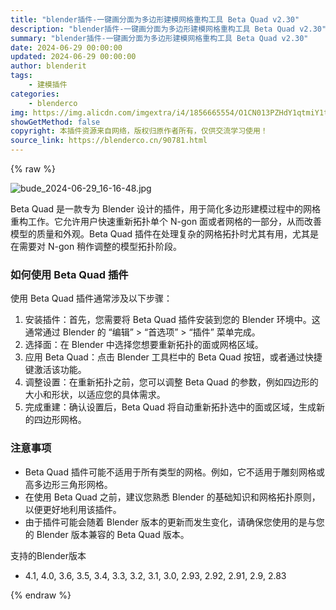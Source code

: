 ```yaml
---
title: "blender插件-一键画分面为多边形建模网格重构工具 Beta Quad v2.30"
description: "blender插件-一键画分面为多边形建模网格重构工具 Beta Quad v2.30"
summary: "blender插件-一键画分面为多边形建模网格重构工具 Beta Quad v2.30"
date: 2024-06-29 00:00:00
updated: 2024-06-29 00:00:00
author: blenderit
tags: 
    - 建模插件
categories:
    - blenderco
img: https://img.alicdn.com/imgextra/i4/1856665554/O1CN013PZHdY1qtmiY1tP7e_!!1856665554.jpg
showGetMethod: false
copyright: 本插件资源来自网络，版权归原作者所有，仅供交流学习使用！
source_link: https://blenderco.cn/90781.html
---
```


{% raw %}
<p><img src="https://img.alicdn.com/imgextra/i4/1856665554/O1CN013PZHdY1qtmiY1tP7e_!!1856665554.jpg" alt="bude_2024-06-29_16-16-48.jpg"></p><p data-line="2">Beta Quad 是一款专为 Blender 设计的插件，用于简化多边形建模过程中的网格重构工作。它允许用户快速重新拓扑单个 N-gon 面或者网格的一部分，从而改善模型的质量和外观。Beta Quad 插件在处理复杂的网格拓扑时尤其有用，尤其是在需要对 N-gon 稍作调整的模型拓扑阶段。</p><h3 id="如何使用 Beta Quad 插件" data-line="4">如何使用 Beta Quad 插件</h3><p data-line="6">使用 Beta Quad 插件通常涉及以下步骤：</p><ol data-line="8">
<li>安装插件：首先，您需要将 Beta Quad 插件安装到您的 Blender 环境中。这通常通过 Blender 的 “编辑” &gt; “首选项” &gt; “插件” 菜单完成。</li>
<li>选择面：在 Blender 中选择您想要重新拓扑的面或网格区域。</li>
<li>应用 Beta Quad：点击 Blender 工具栏中的 Beta Quad 按钮，或者通过快捷键激活该功能。</li>
<li>调整设置：在重新拓扑之前，您可以调整 Beta Quad 的参数，例如四边形的大小和形状，以适应您的具体需求。</li>
<li>完成重建：确认设置后，Beta Quad 将自动重新拓扑选中的面或区域，生成新的四边形网格。</li>
</ol><h3 id="注意事项" data-line="18">注意事项</h3><ul data-line="20">
<li>Beta Quad 插件可能不适用于所有类型的网格。例如，它不适用于雕刻网格或高多边形三角形网格。 <span class="!mx-[4px] !inline-flex !p-1 !w-5 !h-5 rounded-full bg-[#E6F2FF] cursor-pointer select-none rotate-180" data-conversation="225fe9bb-cdc5-4754-8458-8a53c593d439" data-ask="Q-XpeY1zVzC" data-level="1" data-origin="" data-entity="" data-conversation_id="225fe9bb-cdc5-4754-8458-8a53c593d439" data-ask_id="Q-XpeY1zVzC"><img class="!w-3 !h-3 !p-0 !border-none !block object-cover"></span></li>
<li>在使用 Beta Quad 之前，建议您熟悉 Blender 的基础知识和网格拓扑原则，以便更好地利用该插件。</li>
<li>由于插件可能会随着 Blender 版本的更新而发生变化，请确保您使用的是与您的 Blender 版本兼容的 Beta Quad 版本。</li>
</ul><p>支持的Blender版本</p><ul>
<li>4.1, 4.0, 3.6, 3.5, 3.4, 3.3, 3.2, 3.1, 3.0, 2.93, 2.92, 2.91, 2.9, 2.83</li>
</ul>
<div style="display: none">blenderco</div>
{% endraw %}